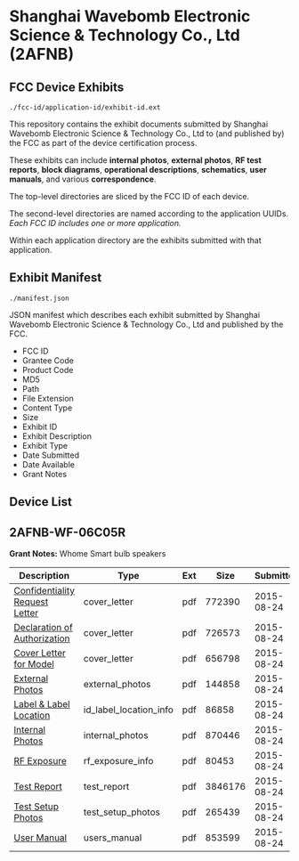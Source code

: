 # Shanghai Wavebomb Electronic Science & Technology Co., Ltd (2AFNB)
## FCC Device Exhibits

```
./fcc-id/application-id/exhibit-id.ext
```

This repository contains the exhibit documents submitted by Shanghai Wavebomb Electronic Science & Technology Co., Ltd to (and published by) the FCC as part of the device certification process.

These exhibits can include **internal photos**, **external photos**, **RF test reports**, **block diagrams**, **operational descriptions**, **schematics**, **user manuals**, and various **correspondence**.

The top-level directories are sliced by the FCC ID of each device.

The second-level directories are named according to the application UUIDs. *Each FCC ID includes one or more application.*

Within each application directory are the exhibits submitted with that application. 

## Exhibit Manifest

```
./manifest.json
```

JSON manifest which describes each exhibit submitted by Shanghai Wavebomb Electronic Science & Technology Co., Ltd and published by the FCC.

- FCC ID
- Grantee Code
- Product Code
- MD5
- Path
- File Extension
- Content Type
- Size
- Exhibit ID
- Exhibit Description
- Exhibit Type
- Date Submitted
- Date Available
- Grant Notes

## Device List
## 2AFNB-WF-06C05R
**Grant Notes:** Whome Smart bulb speakers

| Description | Type | Ext | Size | Submitted | Available |
| ----------- | ---- | --- | ---- | --------- | --------- |
| [Confidentiality Request Letter](2AFNB-WF-06C05R/c3ad0ff81e3ac2b0e12109bc77c62db6/2724320.pdf) | cover_letter | pdf | 772390 | 2015-08-24 | 2015-08-24 |
| [Declaration of Authorization](2AFNB-WF-06C05R/c3ad0ff81e3ac2b0e12109bc77c62db6/2724324.pdf) | cover_letter | pdf | 726573 | 2015-08-24 | 2015-08-24 |
| [Cover Letter for Model](2AFNB-WF-06C05R/c3ad0ff81e3ac2b0e12109bc77c62db6/2724325.pdf) | cover_letter | pdf | 656798 | 2015-08-24 | 2015-08-24 |
| [External Photos](2AFNB-WF-06C05R/c3ad0ff81e3ac2b0e12109bc77c62db6/2724323.pdf) | external_photos | pdf | 144858 | 2015-08-24 | 2015-08-24 |
| [Label & Label Location](2AFNB-WF-06C05R/c3ad0ff81e3ac2b0e12109bc77c62db6/2724321.pdf) | id_label_location_info | pdf | 86858 | 2015-08-24 | 2015-08-24 |
| [Internal Photos](2AFNB-WF-06C05R/c3ad0ff81e3ac2b0e12109bc77c62db6/2724322.pdf) | internal_photos | pdf | 870446 | 2015-08-24 | 2015-08-24 |
| [RF Exposure](2AFNB-WF-06C05R/c3ad0ff81e3ac2b0e12109bc77c62db6/2724316.pdf) | rf_exposure_info | pdf | 80453 | 2015-08-24 | 2015-08-24 |
| [Test Report](2AFNB-WF-06C05R/c3ad0ff81e3ac2b0e12109bc77c62db6/2724317.pdf) | test_report | pdf | 3846176 | 2015-08-24 | 2015-08-24 |
| [Test Setup Photos](2AFNB-WF-06C05R/c3ad0ff81e3ac2b0e12109bc77c62db6/2724319.pdf) | test_setup_photos | pdf | 265439 | 2015-08-24 | 2015-08-24 |
| [User Manual](2AFNB-WF-06C05R/c3ad0ff81e3ac2b0e12109bc77c62db6/2724318.pdf) | users_manual | pdf | 853599 | 2015-08-24 | 2015-08-24 |
